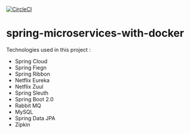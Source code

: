 [![CircleCI](https://circleci.com/gh/rajeevshukla/spring-microservices-with-docker/tree/master.svg?style=svg)](https://circleci.com/gh/rajeevshukla/spring-microservices-with-docker/tree/master)

# spring-microservices-with-docker
  Technologies used in this project : <br>
 - Spring Cloud <br>
 - Spring Fiegn<br>
 - Spring Ribbon<br>
 - Netflix Eureka<br>
 - Netflix Zuul <br>
 - Spring Sleuth<br>
 - Spring Boot 2.0 <br>
 - Rabbit MQ
 - MySQL 
 - Spring Data JPA 
 - Zipkin
 
